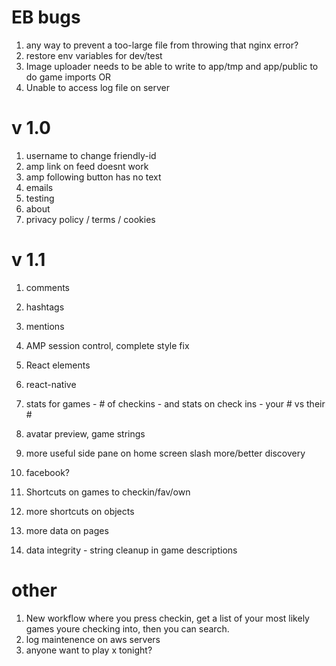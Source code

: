 # EB bugs

1. any way to prevent a too-large file from throwing that nginx error?
1. restore env variables for dev/test
1. Image uploader needs to be able to write to app/tmp and app/public to do game imports OR 
1. Unable to access log file on server

# v 1.0

1. username to change friendly-id
1. amp link on feed doesnt work
1. amp following button has no text
1. emails
1. testing
1. about
1. privacy policy / terms / cookies

# v 1.1

1. comments
1. hashtags
1. mentions
1. AMP session control, complete style fix
1. React elements
1. react-native

1. stats for games - # of checkins - and stats on check ins - your # vs their #
1. avatar preview, game strings
1. more useful side pane on home screen slash more/better discovery
1. facebook? 
1. Shortcuts on games to checkin/fav/own
1. more shortcuts on objects
1. more data on pages
1. data integrity - string cleanup in game descriptions

# other
1. New workflow where you press checkin, get a list of your most likely games youre checking into, then you can search.
1. log maintenence on aws servers
1. anyone want to play x tonight?